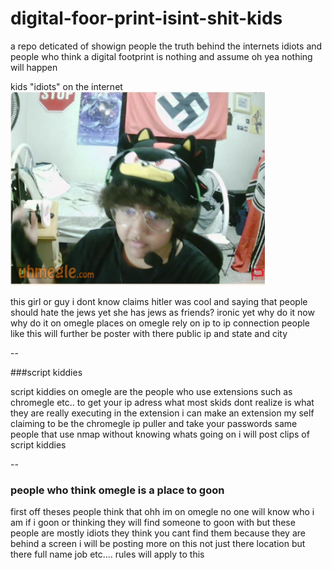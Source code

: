 # digital-foor-print-isint-shit-kids
a repo deticated of showign people the truth behind the internets idiots and people who think a digital footprint is nothing and assume oh yea nothing will happen



kids "idiots" on the internet
![img](skids.png)

this girl or guy i dont know claims hitler was cool and saying that people should hate the jews yet she has jews as friends? ironic yet why do it now why do it on omegle places on omegle rely on ip to ip connection people like this will further be poster with there public ip and state and city 


--

###script kiddies 

script kiddies on omegle are the people who use extensions such as chromegle etc.. to get your ip adress what most skids dont realize is what they are really executing in the extension i can make an extension my self claiming to be the chromegle ip puller and take your passwords same people that use nmap without knowing whats going on i will post clips of script kiddies



--

### people who think omegle is a place to goon

first off theses people think that ohh im on omegle no one will know who i am if i goon or thinking they will find someone to goon with but these people are mostly idiots they think you cant find them because they are behind a screen i will be posting more on this not just there location but there full name job etc.... rules will apply to this 
